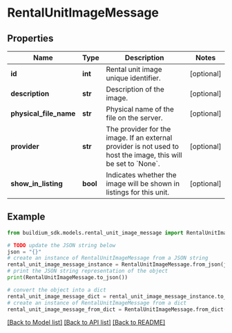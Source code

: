 # RentalUnitImageMessage


## Properties

Name | Type | Description | Notes
------------ | ------------- | ------------- | -------------
**id** | **int** | Rental unit image unique identifier. | [optional] 
**description** | **str** | Description of the image. | [optional] 
**physical_file_name** | **str** | Physical name of the file on the server. | [optional] 
**provider** | **str** | The provider for the image. If an external provider is not used to host the image, this will be set to &#x60;None&#x60;. | [optional] 
**show_in_listing** | **bool** | Indicates whether the image will be shown in listings for this unit. | [optional] 

## Example

```python
from buildium_sdk.models.rental_unit_image_message import RentalUnitImageMessage

# TODO update the JSON string below
json = "{}"
# create an instance of RentalUnitImageMessage from a JSON string
rental_unit_image_message_instance = RentalUnitImageMessage.from_json(json)
# print the JSON string representation of the object
print(RentalUnitImageMessage.to_json())

# convert the object into a dict
rental_unit_image_message_dict = rental_unit_image_message_instance.to_dict()
# create an instance of RentalUnitImageMessage from a dict
rental_unit_image_message_from_dict = RentalUnitImageMessage.from_dict(rental_unit_image_message_dict)
```
[[Back to Model list]](../README.md#documentation-for-models) [[Back to API list]](../README.md#documentation-for-api-endpoints) [[Back to README]](../README.md)


